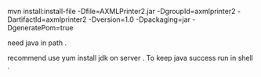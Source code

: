 mvn install:install-file -Dfile=AXMLPrinter2.jar -DgroupId=axmlprinter2 -DartifactId=axmlprinter2 -Dversion=1.0 -Dpackaging=jar -DgeneratePom=true

need java in path . 

recommend use yum install jdk on server . To keep java success run in shell .